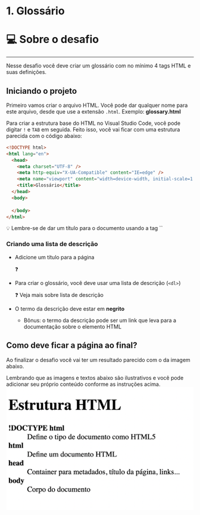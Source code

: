 # 1. Glossário

# 💻 Sobre o desafio

---

Nesse desafio você deve criar um glossário com no mínimo 4 tags HTML e suas definições.

## Iniciando o projeto

Primeiro vamos criar o arquivo HTML. Você pode dar qualquer nome para este arquivo, desde que use a extensão `.html`. Exemplo: **glossary.html** 

Para criar a estrutura base do HTML no Visual Studio Code, você pode digitar `!` e `TAB` em seguida. Feito isso, você vai ficar com uma estrutura parecida com o código abaixo:

```html
<!DOCTYPE html>
<html lang="en">
  <head>
    <meta charset="UTF-8" />
    <meta http-equiv="X-UA-Compatible" content="IE=edge" />
    <meta name="viewport" content="width=device-width, initial-scale=1.0" />
    <title>Glossário</title>
  </head>
  <body>

  </body>
</html>
```

<aside>
💡 Lembre-se de dar um título para o documento usando a tag `<title>` 
`<title>Glossário</title>`

</aside>

### Criando uma lista de descrição

- Adicione um título para a página
    
    <aside>
    ❓
    
    [](https://app.rocketseat.com.br/node/o-guia-estelar-de-html/group/trabalhando-com-elementos/lesson/titulos-e-paragrafos)
    
    </aside>
    
- Para criar o glossário, você deve usar uma lista de descrição (`<dl>`)
    
    <aside>
    ❓ Veja mais sobre lista de descrição
    
    [](https://app.rocketseat.com.br/node/o-guia-estelar-de-html/group/trabalhando-com-elementos/lesson/lista-de-descricao)
    
    </aside>
    
- O termo da descrição deve estar em **negrito**
    - Bônus: o termo da descrição pode ser um link que leva para a documentação sobre o elemento HTML

## Como deve ficar a página ao final?

Ao finalizar o desafio você vai ter um resultado parecido com o da imagem abaixo. 

Lembrando que as imagens e textos abaixo são ilustrativos e você pode adicionar seu próprio conteúdo conforme as instruções acima.
![Modelo do Glossário](../../assets/gloss.png)